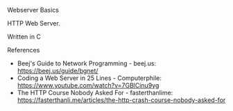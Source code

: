 Webserver Basics

HTTP Web Server.

Written in C

References

- Beej's Guide to Network Programming - beej.us: <https://beej.us/guide/bgnet/>
- Coding a Web Server in 25 Lines - Computerphile: <https://www.youtube.com/watch?v=7GBlCinu9yg>
- The HTTP Course Nobody Asked For - fasterthanlime: <https://fasterthanli.me/articles/the-http-crash-course-nobody-asked-for>
